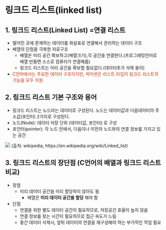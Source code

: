 # 링크드 리스트(linked list)

## 1. 링크드 리스트(Linked List) =연결 리스트
- 떨어진 곳에 존재하는 데이터를 화살표로 연결해서 관리하는 데이터 구조 
- 배열의 단점을 극복한 자료구조
	- 배열은 미리 공간 확보하고(배열크기),각 공간을 연결한다.(프로그래밍언어로 배열 만들면 스스로 컴퓨터가 연결해줌)
	- 링크드 리스트는 미리 공간을 확보할 필요없다.(데이터추가 삭제 용이)
- <font color='#BF360C'>C언어에서는 주요한 데이터 구조이지만, 파이썬은 리스트 타입이 링크드 리스트의 기능을 모두 지원</font>

## 2. 링크드 리스트 기본 구조와 용어
  - 링크드 리스트는 노드라는 데이터로 구성된다. 노드는 데이터값과 다음데이터의 주소값(포인터) 2가지로 구성된다.  	
  - 노드(Node): 데이터 저장 단위 (데이터값, 포인터) 로 구성
  - 포인터(pointer): 각 노드 안에서, 다음이나 이전의 노드와의 연결 정보를 가지고 있는 공간
<img src="https://www.fun-coding.org/00_Images/linkedlist.png" bgcolor="#999999" />
(출처: wikipedia, https://en.wikipedia.org/wiki/Linked_list)

## 3. 링크드 리스트의 장단점 (C언어의 배열과 링크드 리스트 비교)
* 장점
  - 미리 데이터 공간을 미리 할당하지 않아도 됨
    - 배열은 **미리 데이터 공간을 할당** 해야 함
* 단점
  - 연결을 위한 별도 데이터 공간이 필요하므로, 저장공간 효율이 높지 않음
  - 연결 정보를 찾는 시간이 필요하므로 접근 속도가 느림
  - 중간 데이터 삭제시, 앞뒤 데이터의 연결을 재구성해야 하는 부가적인 작업 필요




